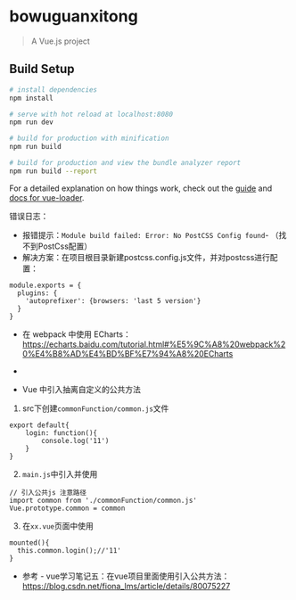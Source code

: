 # bowuguanxitong

> A Vue.js project

## Build Setup

``` bash
# install dependencies
npm install

# serve with hot reload at localhost:8080
npm run dev

# build for production with minification
npm run build

# build for production and view the bundle analyzer report
npm run build --report
```

For a detailed explanation on how things work, check out the [guide](http://vuejs-templates.github.io/webpack/) and [docs for vue-loader](http://vuejs.github.io/vue-loader).


错误日志：
- 报错提示：`Module build failed: Error: No PostCSS Config found`- （找不到PostCss配置）
- 解决方案：在项目根目录新建postcss.config.js文件，并对postcss进行配置：
```
module.exports = {
  plugins: {
    'autoprefixer': {browsers: 'last 5 version'}
  }
}
```
- 在 webpack 中使用 ECharts：https://echarts.baidu.com/tutorial.html#%E5%9C%A8%20webpack%20%E4%B8%AD%E4%BD%BF%E7%94%A8%20ECharts
-

- Vue 中引入抽离自定义的公共方法
1. src下创建`commonFunction/common.js`文件
```
export default{
    login: function(){
        console.log('11')
    }
}
```
2. `main.js`中引入并使用
```
// 引入公共js 注意路径
import common from './commonFunction/common.js'
Vue.prototype.common = common
```
3. 在`xx.vue`页面中使用
```
mounted(){
  this.common.login();//'11'
}
```

- 参考 - vue学习笔记五：在vue项目里面使用引入公共方法：https://blog.csdn.net/fiona_lms/article/details/80075227